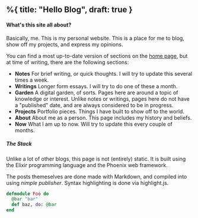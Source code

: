 %{
  title: "Hello Blog",
  draft: true
}
---

#### What's this site all about?
Basically, me. This is my personal website. This is a place for me to blog, show off my projects, and express my opinions.

You can find a most up-to-date version of sections on the [home page](/), but at time of writing, there are the following sections:

* __Notes__ For brief writing, or quick thoughts. I will try to update this several times a week.
* __Writings__ Longer form essays. I will try to do one of these a month.
* __Garden__ A digital garden, of sorts. Pages here are around a topic of knowledge or interest.
Unlike notes or writings, pages here do not have a "published" date, and are always considered to be in progress.
* __Projects__ Portfolio pieces. Things I have built to show off to the world.
* __About__ About me as a person. This page includes my history and beliefs.
* __Now__ What I am up to now. Will try to update this every couple of months.

##### The Stack
Unlike a lot of other blogs, this page is not (entirely) static.
It is built using the Elixir programming language and the Phoenix web framework.

The posts themeselves are done made with Markdown, and compiled into using _nimple publisher_. Syntax highlighting is done via highlight.js.

```elixir
defmodule Foo do
  @bar "bar"
  def baz, do: @bar
end
```
